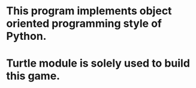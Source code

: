 # This program implements object oriented programming style of Python. 
# Turtle module is solely used to build this game.
